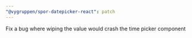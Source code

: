 ```yaml
---
"@vygruppen/spor-datepicker-react": patch
---
```


Fix a bug where wiping the value would crash the time picker component
